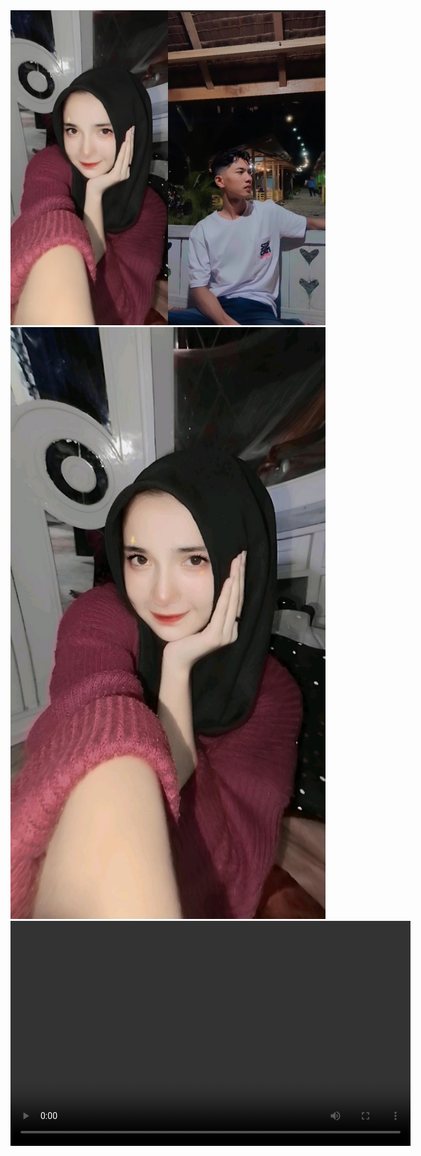 <!DOCTYPE html>
<html lang="en">
<head>
<meta charset="UTF-8">
<meta name="viewport"content="width=device-width, initial-scale=1.0">
</head>
<body>
<img src="Fotoram.io.jpg"/>
<img src="70da3419ae99c8c582a52d37825981e6.jpg"/>
<video width="640" height="360" controls>
<source src="video-file.mp4" type="video/mp4">
<source src="video-file.ogg" type="video/ogg">
    </video>
</body>
</html>
